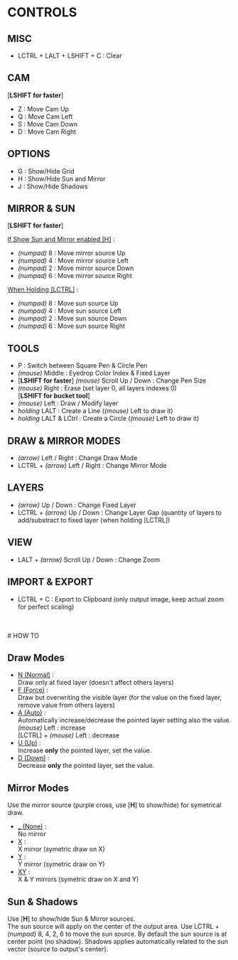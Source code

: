 ﻿# CONTROLS

## MISC

- LCTRL + LALT + LSHIFT + C : Clear<br>

## CAM

[<b>LSHIFT for faster</b>]<br>
- Z : Move Cam Up<br>
- Q : Move Cam Left<br>
- S : Move Cam Down<br>
- D : Move Cam Right<br>

## OPTIONS

- G : Show/Hide Grid<br>
- H : Show/Hide Sun and Mirror<br>
- J : Show/Hide Shadows<br>

## MIRROR & SUN

[<b>LSHIFT for faster</b>]<br>

<u>If Show Sun and Mirror enabled [H]</u> :<br>
- <i>(numpad)</i> 8 : Move mirror source Up<br>
- <i>(numpad)</i> 4 : Move mirror source Left<br>
- <i>(numpad)</i> 2 : Move mirror source Down<br>
- <i>(numpad)</i> 6 : Move mirror source Right<br>

<u>When Holding [LCTRL]</u> :<br>
- <i>(numpad)</i> 8 : Move sun source Up<br>
- <i>(numpad)</i> 4 : Move sun source Left<br>
- <i>(numpad)</i> 2 : Move sun source Down<br>
- <i>(numpad)</i> 6 : Move sun source Right<br>

## TOOLS

- P : Switch between Square Pen & Circle Pen<br>
- <i>(mouse)</i> Middle : Eyedrop Color Index & Fixed Layer<br>
- [<b>LSHIFT for faster</b>] <i>(mouse)</i> Scroll Up / Down : Change Pen Size<br>
- <i>(mouse)</i> Right : Erase (set layer 0, all layers indexes 0)<br>
[<b>LSHIFT for bucket tool</b>]<br>
- <i>(mouse)</i> Left : Draw / Modify layer<br>
- <i>holding</i> LALT : Create a Line (<i>(mouse)</i> Left to draw it)
- <i>holding</i> LALT & LCtrl : Create a Circle (<i>(mouse)</i> Left to draw it)

## DRAW & MIRROR MODES

- <i>(arrow)</i> Left / Right : Change Draw Mode<br>
- LCTRL + <i>(arrow)</i> Left / Right : Change Mirror Mode<br>

## LAYERS

- <i>(arrow)</i> Up / Down : Change Fixed Layer<br>
- LCTRL + <i>(arrow)</i> Up / Down : Change Layer Gap (quantity of layers to add/substract to fixed layer (when holding [LCTRL])<br>

## VIEW

- LALT + <i>(arrow)</i> Scroll Up / Down : Change Zoom<br>

## IMPORT & EXPORT

- LCTRL + C : Export to Clipboard (only output image, keep actual zoom for perfect scaling)<br>
<br>
<br>
# HOW TO

## Draw Modes

- <u>N (Normal)</u> :<br>
Draw only at fixed layer (doesn't affect others layers)
- <u>F (Force)</u> :<br>
Draw but overwriting the visible layer (for the value on the fixed layer, remove value from others layers)
- <u>A (Auto)</u> :<br>
Automatically increase/decrease the pointed layer setting also the value.<br>
<i>(mouse)</i> Left : increase<br>
[LCTRL] + <i>(mouse)</i> Left : decrease<br>
- <u>U (Up)</u> :<br>
Increase <b>only</b> the pointed layer, set the value.<br>
- <u>D (Down)</u> :<br>
Decrease <b>only</b> the pointed layer, set the value.<br>

## Mirror Modes

Use the mirror source (purple cross, use [<b>H</b>] to show/hide) for symetrical draw.<br>
- <u>_ (None)</u> :<br>
No mirror
- <u>X</u> :<br>
X mirror (symetric draw on X)
- <u>Y</u> :<br>
Y mirror (symetric draw on Y)
- <u>XY</u> :<br>
X & Y mirrors (symetric draw on X and Y)<br>

## Sun & Shadows

Use [<b>H</b>] to show/hide Sun & Mirror sources.<br>
The sun source will apply on the center of the output area.
Use LCTRL + <i>(numpad)</i> 8, 4, 2, 6 to move the sun source.
By default the sun source is at center point (no shadow).
Shadows applies automatically related to the sun vector (source to output's center).
